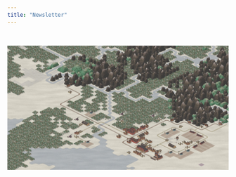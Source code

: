 ```yaml
---
title: "Newsletter"
---
```


<div class="ml-embedded" data-form="e4ZGo5"></div>

<br>

![A screenshot of my unannounced game](./screenshot.jpg)
